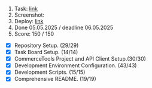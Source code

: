 1. Task: [link](https://github.com/)
2. Screenshot:
3. Deploy: [link](https://github.com/)
4. Done 05.05.2025 / deadline 06.05.2025
5. Score: 150 / 150

- [x] Repository Setup. (29/29)
- [x] Task Board Setup. (14/14)
- [x] CommerceTools Project and API Client Setup.(30/30)
- [x] Development Environment Configuration. (43/43)
- [x] Development Scripts. (15/15)
- [x] Comprehensive README. (19/19)
